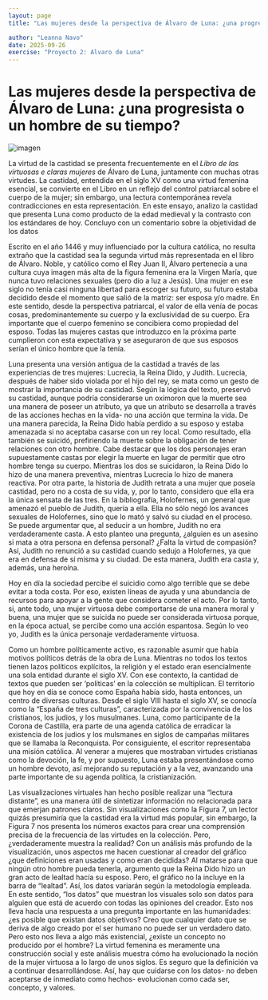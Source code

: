 ```yaml
---
layout: page
title: "Las mujeres desde la perspectiva de Álvaro de Luna: ¿una progresista o un hombre de su tiempo?"

author: "Leanna Navo"
date: 2025-09-26
exercise: "Proyecto 2: Alvaro de Luna"
---
```


# Las mujeres desde la perspectiva de Álvaro de Luna: ¿una progresista o un hombre de su tiempo? 

![imagen](https://media.istockphoto.com/id/1452877369/vector/virgin-mary-the-immaculate-conception-of-los-venerables-spanish-artist-bartolom%C3%A9-esteban.jpg?s=612x612&w=0&k=20&c=UUFvEOnN2TycyTAoRUiXaGFNVVjmj4wgbc52WZ0foCk=)

La virtud de la castidad se presenta frecuentemente en el *Libro de las virtuosas e claras mujeres* de Álvaro de Luna, juntamente con muchas otras virtudes. La castidad, entendida en el siglo XV como una virtud femenina esencial, se convierte en el Libro en un reflejo del control patriarcal sobre el cuerpo de la mujer; sin embargo, una lectura contemporánea revela contradicciones en esta representación. En este ensayo, analizo la castidad que presenta Luna como producto de la edad medieval y la contrasto con los estándares de hoy. Concluyo con un comentario sobre la objetividad de los datos

Escrito en el año 1446 y muy influenciado por la cultura católica, no resulta extraño que la castidad sea la segunda virtud más representada en el libro de Álvaro. Noble, y católico como el Rey Juan II, Álvaro pertenecía a una cultura cuya imagen más alta de la figura femenina era la Virgen María, que nunca tuvo relaciones sexuales (pero dio a luz a Jesús). Una mujer en ese siglo no tenía casi ninguna libertad para escoger su futuro, su futuro estaba decidido desde el momento que salió de la matriz: ser esposa y/o madre. En este sentido, desde la perspectiva patriarcal, el valor de ella venía de pocas cosas, predominantemente su cuerpo y la exclusividad de su cuerpo. Era importante que el cuerpo femenino se concibiera como propiedad del esposo. Todas las mujeres castas que introduzco en la próxima parte cumplieron con esta expectativa y se aseguraron de que sus esposos serían el único hombre que la tenía.

Luna presenta una versión antigua de la castidad a través de las experiencias de tres mujeres: Lucrecia, la Reina Dido, y Judith. Lucrecia, después de haber sido violada por el hijo del rey, se mata como un gesto de mostrar la importancia de su castidad. Según la lógica del texto, preservó su castidad, aunque podría considerarse un oxímoron que la muerte sea una manera de poseer un atributo, ya que un atributo se desarrolla a través de las acciones hechas en la vida- no una acción que termina la vida. De una manera parecida, la Reina Dido había perdido a su esposo y estaba amenazada si no aceptaba casarse con un rey local. Como resultado, ella también se suicidó, prefiriendo la muerte sobre la obligación de tener relaciones con otro hombre. Cabe destacar que los dos personajes eran supuestamente castas por elegir la muerte en lugar de permitir que otro hombre tenga su cuerpo. Mientras los dos se suicidaron, la Reina Dido lo hizo de una manera preventiva, mientras Lucrecia lo hizo de manera reactiva. Por otra parte, la historia de Judith retrata a una mujer que poseía castidad, pero no a costa de su vida, y, por lo tanto, considero que ella era la única sensata de las tres. En la bibliografía, Holofernes, un general que amenazó el pueblo de Judith, quería a ella. Ella no sólo negó los avances sexuales de Holofernes, sino que lo mató y salvó su ciudad en el proceso. Se puede argumentar que, al seducir a un hombre, Judith no era verdaderamente casta. A esto planteo una pregunta, ¿alguien es un asesino si mata a otra persona en defensa personal? ¿Falta la virtud de compasión? Así, Judith no renunció a su castidad cuando sedujo a Holofernes, ya que era en defensa de sí misma y su ciudad. De esta manera, Judith era casta y, además, una heroína. 

Hoy en día la sociedad percibe el suicidio como algo terrible que se debe evitar a toda costa. Por eso, existen líneas de ayuda y una abundancia de recursos para apoyar a la gente que considera cometer el acto. Por lo tanto, si, ante todo, una mujer virtuosa debe comportarse de una manera moral y buena, una mujer que se suicida no puede ser considerada virtuosa porque, en la época actual, se percibe como una acción espantosa. Según lo veo yo, Judith es la única personaje verdaderamente virtuosa. 

Como un hombre políticamente activo, es razonable asumir que había motivos políticos detrás de la obra de Luna. Mientras no todos los textos tienen lazos políticos explícitos, la religión y el estado eran esencialmente una sola entidad durante el siglo XV. Con ese contexto, la cantidad de textos que pueden ser ‘políticas’ en la colección se multiplican. El territorio que hoy en día se conoce como España había sido, hasta entonces, un centro de diversas culturas. Desde el siglo VIII hasta el siglo XV, se conocía como la “España de tres culturas”, caracterizada por la convivencia de los cristianos, los judios, y los musulmanes. Luna, como participante de la Corona de Castilla, era parte de una agenda católica de erradicar la existencia de los judios y los mulsmanes en siglos de campañas militares que se llamaba la Reconquista. Por consiguiente, el escritor representaba una misión católica. Al venerar a mujeres que mostraban virtudes cristianas como la devoción, la fe, y por supuesto, Luna estaba presentándose como un hombre devoto, así mejorando su reputación y a la vez, avanzando una parte importante de su agenda política, la cristianización. 

Las visualizaciones virtuales han hecho posible realizar una “lectura distante”, es una manera útil de sintetizar información no relacionada para que emerjan patrones claros. Sin visualizaciones como la Figura 7, un lector quizás presumiría que la castidad era la virtud más popular, sin embargo, la Figura 7 nos presenta los números exactos para crear una comprensión precisa de la frecuencia de las virtudes en la colección. Pero, ¿verdaderamente muestra la realidad? Con un análisis más profundo de la visualización, unos aspectos me hacen cuestionar al creador del gráfico ¿que definiciones eran usadas y como eran decididas? Al matarse para que ningún otro hombre pueda tenerla, argumento que la Reina Dido hizo un gran acto de lealtad hacía su esposo. Pero, el gráfico no la incluye en la barra de “lealtad”. Así, los datos variarán según la metodología empleada. En este sentido, “los datos” que muestran los visuales solo son datos para alguien que está de acuerdo con todas las opiniones del creador. Esto nos lleva hacía una respuesta a una pregunta importante en las humanidades: ¿es posible que existan datos objetivos? Creo que cualquier dato que se deriva de algo creado por el ser humano no puede ser un verdadero dato. Pero esto nos lleva a algo más existencial, ¿existe un concepto no producido por el hombre? La virtud femenina es meramente una construcción social y este análisis muestra cómo ha evolucionado la noción de la mujer virtuosa a lo largo de unos siglos. Es seguro que la definición va a continuar desarrollándose. Así, hay que cuidarse con los datos- no deben aceptarse de inmediato como hechos- evolucionan como cada ser, concepto, y valores. 



